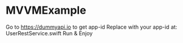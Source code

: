 # MVVMExample
Go to https://dummyapi.io to get app-id
Replace with your app-id at: UserRestService.swift
Run & Enjoy
